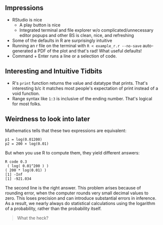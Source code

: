 ## Impressions
- RStudio is nice
    - A play button is nice
    - Integrated terminal and file explorer w/o complicated/unnecessary editor popups and other BS is clean, nice, and refreshing
- Some of the defaults in R are surprisingly intuitive
- Running an r file on the terminal with `R < example_r.r --no-save` auto-generated a PDF of the plot and that's rad! What useful defaults!
- Command + Enter runs a line or a selection of code.

## Interesting and Intuitive Tidbits
- R's `print` function returns the value and datatype that prints. That's interesting b/c it matches most people's expectation of print instead of a void function.
- Range syntax like `1:3` is inclusive of the ending number. That's logical for most folks. 


## Weirdness to look into later
Mathematics tells that these two expressions are equivalent:

```
p1 = log(0.01200)
p2 = 200 × log(0.01)
```

But when you use R to compute them, they yield different answers:
```
R code 0.3
 ( log( 0.01^200 ) )
( 200 * log(0.01) )
[1] -Inf
[1] -921.034
```
The second line is the right answer. This problem arises because of rounding error, when the computer rounds very small decimal values to zero. This loses precision and can introduce substantial errors in inference. As a result, we nearly always do statistical calculations using the logarithm of a probability, rather than the probability itself.

> What the heck?

